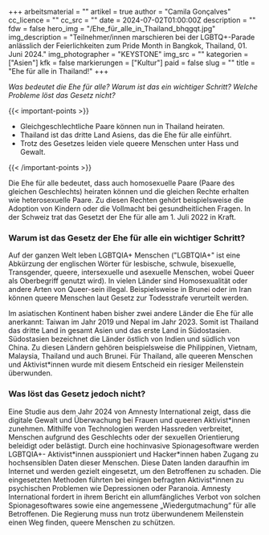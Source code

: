 +++
arbeitsmaterial = ""
artikel = true
author = "Camila Gonçalves"
cc_licence = ""
cc_src = ""
date = 2024-07-02T01:00:00Z
description = ""
fdw = false
hero_img = "/Ehe_für_alle_in_Thailand_bhqgqt.jpg"
img_description = "Teilnehmer/innen marschieren bei der LGBTQ+-Parade anlässlich der Feierlichkeiten zum Pride Month in Bangkok, Thailand, 01. Juni 2024."
img_photographer = "KEYSTONE"
img_src = ""
kategorien = ["Asien"]
kfk = false
markierungen = ["Kultur"]
paid = false
slug = ""
title = "Ehe für alle in Thailand!"
+++

_Was bedeutet die Ehe für alle? Warum ist das ein wichtiger Schritt? Welche Probleme löst das Gesetz nicht?_

{{< important-points >}}

<ul>

<li>Gleichgeschlechtliche Paare können nun in Thailand heiraten.</li>

<li>Thailand ist das dritte Land Asiens, das die Ehe für alle einführt.</li>

<li>Trotz des Gesetzes leiden viele queere Menschen unter Hass und Gewalt.</li>

</ul>

{{< /important-points >}}

Die Ehe für alle bedeutet, dass auch homosexuelle Paare (Paare des gleichen Geschlechts) heiraten können und die gleichen Rechte erhalten wie heterosexuelle Paare. Zu diesen Rechten gehört beispielsweise die Adoption von Kindern oder die Vollmacht bei gesundheitlichen Fragen. In der Schweiz trat das Gesetzt der Ehe für alle am 1. Juli 2022 in Kraft.

### Warum ist das Gesetz der Ehe für alle ein wichtiger Schritt?

Auf der ganzen Welt leben LGBTQIA+ Menschen ("LGBTQIA+" ist eine Abkürzung der englischen Wörter für lesbische, schwule, bisexuelle, Transgender, queere, intersexuelle und asexuelle Menschen, wobei Queer als Oberbegriff genutzt wird). In vielen Länder sind Homosexualität oder andere Arten von Queer-sein illegal. Beispielsweise in Brunei oder im Iran können queere Menschen laut Gesetz zur Todesstrafe verurteilt werden.

Im asiatischen Kontinent haben bisher zwei andere Länder die Ehe für alle anerkannt: Taiwan im Jahr 2019 und Nepal im Jahr 2023. Somit ist Thailand das dritte Land in gesamt Asien und das erste Land in Südostasien. Südostasien bezeichnet die Länder östlich von Indien und südlich von China. Zu diesen Ländern gehören beispielsweise die Philippinen, Vietnam, Malaysia, Thailand und auch Brunei. Für Thailand, alle queeren Menschen und Aktivist*innen wurde mit diesem Entscheid ein riesiger Meilenstein überwunden.

### Was löst das Gesetz jedoch nicht?

Eine Studie aus dem Jahr 2024 von Amnesty International zeigt, dass die digitale Gewalt und Überwachung bei Frauen und queeren Aktivist\*innen zunehmen. Mithilfe von Technologien werden Hassreden verbreitet, Menschen aufgrund des Geschlechts oder der sexuellen Orientierung beleidigt oder belästigt. Durch eine hochinvasive Spionagesoftware werden LGBTQIA+- Aktivist\*innen ausspioniert und Hacker\*innen haben Zugang zu hochsensiblen Daten dieser Menschen. Diese Daten landen daraufhin im Internet und werden gezielt eingesetzt, um den Betroffenen zu schaden. Die eingesetzten Methoden führten bei einigen befragten Aktivist*innen zu psychischen Problemen wie Depressionen oder Paranoia.
Amnesty International fordert in ihrem Bericht ein allumfängliches Verbot von solchen Spionagesoftwares sowie eine angemessene „Wiedergutmachung“ für alle Betroffenen.
Die Regierung muss nun trotz überwundenem Meilenstein einen Weg finden, queere Menschen zu schützen.

